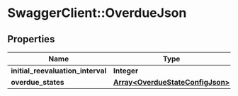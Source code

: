 # SwaggerClient::OverdueJson

## Properties
Name | Type | Description | Notes
------------ | ------------- | ------------- | -------------
**initial_reevaluation_interval** | **Integer** |  | [optional] 
**overdue_states** | [**Array&lt;OverdueStateConfigJson&gt;**](OverdueStateConfigJson.md) |  | [optional] 


